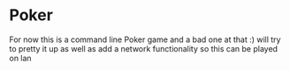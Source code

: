 # Poker
For now this is a command line Poker game and a bad one at that :)
will try to pretty it up as well as add a network functionality so this can be played on lan
